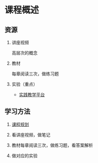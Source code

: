 #### 

# 课程概述

## 资源

1. 讲座视频
   
   高层次的概念

2. 教材
   
   每章阅读三次，做练习题

3. 实验（重点）
   
   - [实践教学平台](https://www.educoder.net/paths/280)

## 学习方法

1. [课程规划](https://www.cs.cmu.edu/afs/cs/academic/class/15213-f15/www/schedule.html)

2. 看讲座视频，做笔记

3. 教材每章阅读三次，做练习题，看答案解析

4. 做对应的实验
